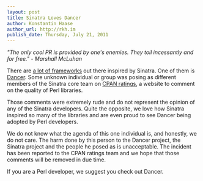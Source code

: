 ```yaml
---
layout: post
title: Sinatra Loves Dancer
author: Konstantin Haase
author_url: http://rkh.im
publish_date: Thursday, July 21, 2011
---
```


*"The only cool PR is provided by one's enemies. They toil incessantly and for free." - Marshall McLuhan*

There are [a lot of frameworks](http://en.wikipedia.org/wiki/Sinatra_%28software%29#Sinatra_inspired_frameworks) out there inspired by Sinatra. One of them is [Dancer](http://www.perldancer.org/). Some unknown individual or group was posing as different members of the Sinatra core team on [CPAN ratings](http://cpanratings.perl.org/dist/Dancer), a website to comment on the quality of Perl libraries.

Those comments were extremely rude and do not represent the opinion of any of the Sinatra developers. Quite the opposite, we love how Sinatra inspired so many of the libraries and are even proud to see Dancer being adopted by Perl developers.

We do not know what the agenda of this one individual is, and honestly, we do not care. The harm done by this person to the Dancer project, the Sinatra project and the people he posed as is unacceptable. The incident has been reported to the CPAN ratings team and we hope that those comments will be removed in due time.

If you are a Perl developer, we suggest you check out Dancer.
